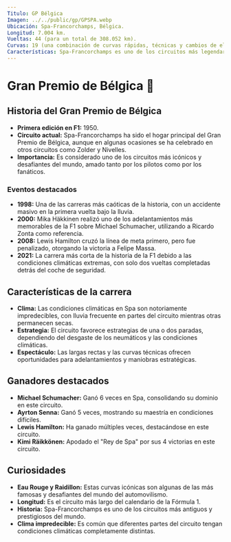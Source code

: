 ```yaml
---
Titulo: GP Bélgica
Imagen: ../../public/gp/GPSPA.webp
Ubicación: Spa-Francorchamps, Bélgica.
Longitud: 7.004 km.
Vueltas: 44 (para un total de 308.052 km).
Curvas: 19 (una combinación de curvas rápidas, técnicas y cambios de elevación icónicos como Eau Rouge y Raidillon).
Características: Spa-Francorchamps es uno de los circuitos más legendarios y desafiantes del calendario de la Fórmula 1, conocido por su longitud, velocidad y cambios de elevación.
---
```


# Gran Premio de Bélgica 🏁

## Historia del Gran Premio de Bélgica
- **Primera edición en F1:** 1950.
- **Circuito actual:** Spa-Francorchamps ha sido el hogar principal del Gran Premio de Bélgica, aunque en algunas ocasiones se ha celebrado en otros circuitos como Zolder y Nivelles.
- **Importancia:** Es considerado uno de los circuitos más icónicos y desafiantes del mundo, amado tanto por los pilotos como por los fanáticos.

### Eventos destacados
- **1998:** Una de las carreras más caóticas de la historia, con un accidente masivo en la primera vuelta bajo la lluvia.
- **2000:** Mika Häkkinen realizó uno de los adelantamientos más memorables de la F1 sobre Michael Schumacher, utilizando a Ricardo Zonta como referencia.
- **2008:** Lewis Hamilton cruzó la línea de meta primero, pero fue penalizado, otorgando la victoria a Felipe Massa.
- **2021:** La carrera más corta de la historia de la F1 debido a las condiciones climáticas extremas, con solo dos vueltas completadas detrás del coche de seguridad.

## Características de la carrera
- **Clima:** Las condiciones climáticas en Spa son notoriamente impredecibles, con lluvia frecuente en partes del circuito mientras otras permanecen secas.
- **Estrategia:** El circuito favorece estrategias de una o dos paradas, dependiendo del desgaste de los neumáticos y las condiciones climáticas.
- **Espectáculo:** Las largas rectas y las curvas técnicas ofrecen oportunidades para adelantamientos y maniobras estratégicas.

## Ganadores destacados
- **Michael Schumacher:** Ganó 6 veces en Spa, consolidando su dominio en este circuito.
- **Ayrton Senna:** Ganó 5 veces, mostrando su maestría en condiciones difíciles.
- **Lewis Hamilton:** Ha ganado múltiples veces, destacándose en este circuito.
- **Kimi Räikkönen:** Apodado el "Rey de Spa" por sus 4 victorias en este circuito.

## Curiosidades
- **Eau Rouge y Raidillon:** Estas curvas icónicas son algunas de las más famosas y desafiantes del mundo del automovilismo.
- **Longitud:** Es el circuito más largo del calendario de la Fórmula 1.
- **Historia:** Spa-Francorchamps es uno de los circuitos más antiguos y prestigiosos del mundo.
- **Clima impredecible:** Es común que diferentes partes del circuito tengan condiciones climáticas completamente distintas.